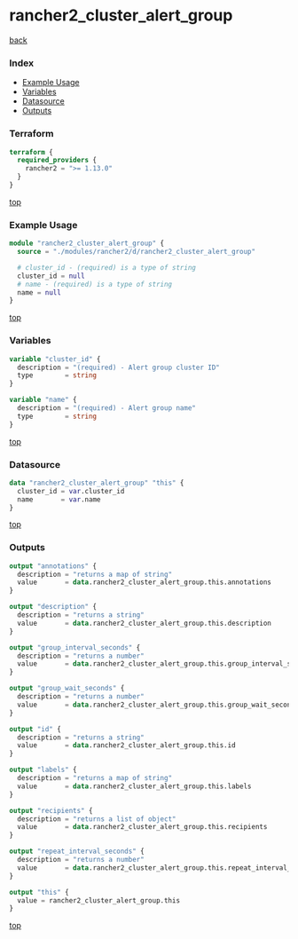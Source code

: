 # rancher2_cluster_alert_group

[back](../rancher2.md)

### Index

- [Example Usage](#example-usage)
- [Variables](#variables)
- [Datasource](#datasource)
- [Outputs](#outputs)

### Terraform

```terraform
terraform {
  required_providers {
    rancher2 = ">= 1.13.0"
  }
}
```

[top](#index)

### Example Usage

```terraform
module "rancher2_cluster_alert_group" {
  source = "./modules/rancher2/d/rancher2_cluster_alert_group"

  # cluster_id - (required) is a type of string
  cluster_id = null
  # name - (required) is a type of string
  name = null
}
```

[top](#index)

### Variables

```terraform
variable "cluster_id" {
  description = "(required) - Alert group cluster ID"
  type        = string
}

variable "name" {
  description = "(required) - Alert group name"
  type        = string
}
```

[top](#index)

### Datasource

```terraform
data "rancher2_cluster_alert_group" "this" {
  cluster_id = var.cluster_id
  name       = var.name
}
```

[top](#index)

### Outputs

```terraform
output "annotations" {
  description = "returns a map of string"
  value       = data.rancher2_cluster_alert_group.this.annotations
}

output "description" {
  description = "returns a string"
  value       = data.rancher2_cluster_alert_group.this.description
}

output "group_interval_seconds" {
  description = "returns a number"
  value       = data.rancher2_cluster_alert_group.this.group_interval_seconds
}

output "group_wait_seconds" {
  description = "returns a number"
  value       = data.rancher2_cluster_alert_group.this.group_wait_seconds
}

output "id" {
  description = "returns a string"
  value       = data.rancher2_cluster_alert_group.this.id
}

output "labels" {
  description = "returns a map of string"
  value       = data.rancher2_cluster_alert_group.this.labels
}

output "recipients" {
  description = "returns a list of object"
  value       = data.rancher2_cluster_alert_group.this.recipients
}

output "repeat_interval_seconds" {
  description = "returns a number"
  value       = data.rancher2_cluster_alert_group.this.repeat_interval_seconds
}

output "this" {
  value = rancher2_cluster_alert_group.this
}
```

[top](#index)